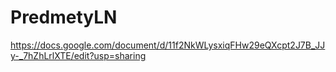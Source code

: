 # PredmetyLN
https://docs.google.com/document/d/11f2NkWLysxiqFHw29eQXcpt2J7B_JJy-_7hZhLrlXTE/edit?usp=sharing
